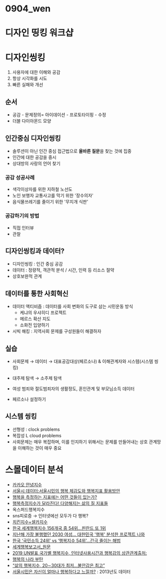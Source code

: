 # 0904_wen

# 디자인 띵킹 워크샵

# 디자인씽킹

1. 사용자에 대한 이해와 공감 
2. 항상 시각화를 시도
3. 빠른 실패와 개선 

## 순서

- 공감 - 문제정의= 아이데이션 - 프로토타이핑 - 수정
- 더블 다이아몬드 모양

## 인간중심 디자인씽킹

- 솔루션이 아닌 인간 중심 접근법으로 **올바른 질문**을 찾는 것에 집중
- 인간에 대한 공감을 중시
- 상대방의 사랑의 언어 찾기

### 공감 성공사례

- 색각이상자를 위한 지하철 노선도
- 노인 보행자 교통사고를 막기 위한 '장수의자'
- 음식물쓰레기를 줄이기 위한 '무지개 식판'

### 공감하기의 방법

- 직접 인터뷰
- 관찰

## 디자인씽킹과 데이터?

- 디자인씽킹 : 인간 중심 공감
- 데이터 : 정량적, 객관적 분석 / 시간, 인력 등 리소스 절약
- 상호보완적 관계

## 데이터를 통한 사회혁신

- 데이터 액티비즘 : 데이터를 사회 변화의 도구로 삼는 시민운동 방식
    - 케냐의 우샤히디 프로젝트
    - 메르스 확산 지도
    - 소화전 입양하기
- 시빅 해킹 : 지역사회 문제를 구성원들이 해결하자

## 실습

- 사회문제 → 데이터 → 대표공감대상(페르소나) & 이해관계자와 시스템(시스템 씽킹)
- 대주제 탐색 → 소주제 탐색

- 여성 범죄와 절도범죄자의 생활정도, 혼인관계 및 부모님소득 데이터
- 페르소나 설정하기

## 시스템 씽킹

- 선형성 : clock problems
- 복잡성 L cloud problems
- 사회문제는 매우 복잡하며, 이를 인지하기 위해서는 문제를 만들어내는 상호 관계망을 이해하는 것이 매우 중요

# 스몰데이터 분석

- [카카오 안녕지수](https://together.kakao.com/magazines/578)
- [서울시 데이터:서울시민의 행복 체감도와 행복지표 활용방안](https://www.si.re.kr/node/53331)
- [행복을 측정하는 지표에는 어떤 것들이 있는가?](https://m.mt.co.kr/renew/view.html?no=2015042708351251958#imadnews)
- [행복측정지수가 달라진다! 다양해지는 삶의 질 지표들](http://gonggam.korea.kr/newsView.do?newsId=01IUpAIDGJMPS000)
- 옥스퍼드행복지수
- sns피로증 → 인터넷에선 모두가 다 행복?
- [치킨지수+셀카지수](https://brunch.co.kr/@basketman88/88)
- [한국 세계행복지수 156개국 중 54위…핀란드 또 1위](https://www.yna.co.kr/view/AKR20190321045900009)
- [지난해 가장 불행했던 2030 여성… 대한민국 '행복' 분석한 프로젝트 나와](https://news.joins.com/article/23436142)
- [한국 ‘국민소득 24위’ vs ‘행복지수 54위’…간극 줄이는 해법](http://mn.kbs.co.kr/news/view.do?ncd=4171210)
- [세계행복보고서_원문](https://s3.amazonaws.com/happiness-report/2019/WHR19.pdf)
- [2019 UN발표 국가별 행복지수, 인터넷사용시간과 행복감의 상관관계출처:](https://itfix.tistory.com/244)
- [행복의 나라 부탄](https://brunch.co.kr/@rickeygo/59)
- [“삶의 행복지수, 20∼30대가 최저…불안감은 최고”](http://www.munhwa.com/news/view.html?no=20180204MW073335188622)
- [서울시민은 자신이 얼마나 행복하다고 느낄까?](https://www.si.re.kr/node/45504) : 2013년도 데이터